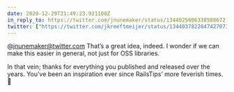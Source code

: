 ```yaml
---
date: 2020-12-29T21:49:23.921108Z
in_reply_to: https://twitter.com/jnunemaker/status/1344025606338588672
twitter: ["https://twitter.com/jkreeftmeijer/status/1344037822647427073"]
---
```

@jnunemaker@twitter.com That’s a great idea, indeed. I wonder if we can make this easier in general, not just for OSS libraries.

In that vein; thanks for everything you published and released over the years. You’ve been an inspiration ever since RailsTips’ more feverish times. 🙏 
